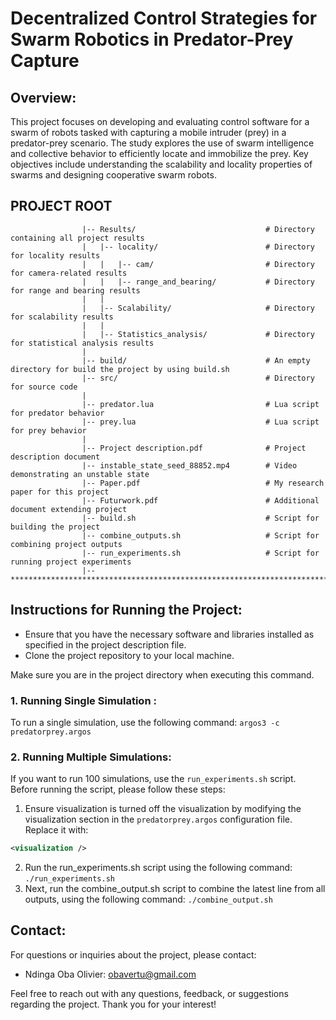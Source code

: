 # Decentralized Control Strategies for Swarm Robotics in Predator-Prey Capture

## Overview:
This project focuses on developing and evaluating control software for a swarm of robots tasked with capturing a mobile intruder (prey) in a predator-prey scenario. The study explores the use of swarm intelligence and collective behavior to efficiently locate and immobilize the prey. Key objectives include understanding the scalability and locality properties of swarms and designing cooperative swarm robots.

## PROJECT ROOT

                    |-- Results/                             # Directory containing all project results
                    |   |-- locality/                        # Directory for locality results
                    |   |   |-- cam/                         # Directory for camera-related results
                    |   |   |-- range_and_bearing/           # Directory for range and bearing results
                    |   |
                    |   |-- Scalability/                     # Directory for scalability results
                    |   |
                    |   |-- Statistics_analysis/             # Directory for statistical analysis results
                    |
                    |-- build/                               # An empty directory for build the project by using build.sh
                    |-- src/                                 # Directory for source code
                    | 
                    |-- predator.lua                         # Lua script for predator behavior
                    |-- prey.lua                             # Lua script for prey behavior
                    |
                    |-- Project description.pdf              # Project description document
                    |-- instable_state_seed_88852.mp4        # Video demonstrating an unstable state
                    |-- Paper.pdf                            # My research paper for this project
                    |-- Futurwork.pdf                        # Additional document extending project
                    |-- build.sh                             # Script for building the project
                    |-- combine_outputs.sh                   # Script for combining project outputs
                    |-- run_experiments.sh                   # Script for running project experiments
                    |-- ************************************************************************


## Instructions for Running the Project:
- Ensure that you have the necessary software and libraries installed as specified in the project description file.
- Clone the project repository to your local machine.

Make sure you are in the project directory when executing this command.
  
### 1. Running Single Simulation :
To run a single simulation, use the following command: `argos3 -c predatorprey.argos`

### 2. Running Multiple Simulations:
If you want to run 100 simulations, use the `run_experiments.sh` script. Before running the script, please follow these steps:
1. Ensure visualization is turned off the visualization by modifying the visualization section in the `predatorprey.argos` configuration file. Replace it with:
```xml
<visualization />
```
2. Run the run_experiments.sh script using the following command: `./run_experiments.sh`
3. Next, run the combine_output.sh script to combine the latest line from all outputs, using the following command: `./combine_output.sh`
   
## Contact:
For questions or inquiries about the project, please contact:
- Ndinga Oba Olivier: [obavertu@gmail.com](mailto:obavertu@gmail.com) 

Feel free to reach out with any questions, feedback, or suggestions regarding the project. Thank you for your interest!
